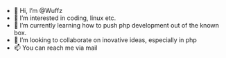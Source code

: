 - 👋 Hi, I’m @Wuffz
- 👀 I’m interested in coding, linux etc.
- 🌱 I’m currently learning how to push php development out of the known box.
- 💞️ I’m looking to collaborate on inovative ideas, especially in php
- 📫 You can reach me via mail

<!---
Wuffz/Wuffz is a ✨ special ✨ repository because its `README.md` (this file) appears on your GitHub profile.
You can click the Preview link to take a look at your changes.
--->
